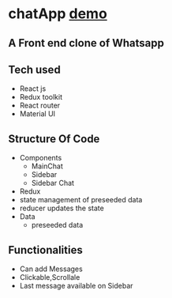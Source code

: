 # chatApp [demo](https://chat-pafj5od6x-shivankkunwar.vercel.app/)
## A Front end clone of Whatsapp 
## Tech used 
* React js 
* Redux toolkit
* React router
* Material UI

## Structure Of Code
* Components
  * MainChat
  * Sidebar
  * Sidebar Chat
*  Redux
  * state management of preseeded data 
  * reducer updates the state
* Data
  * preseeded data
  
## Functionalities 
  * Can add Messages
  * Clickable,Scrollale
  * Last message available on Sidebar
